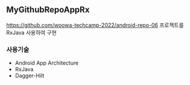 ## MyGithubRepoAppRx

https://github.com/woowa-techcamp-2022/android-repo-06 프로젝트를 RxJava 사용하여 구현

### 사용기술
- Android App Architecture
- RxJava
- Dagger-Hilt
